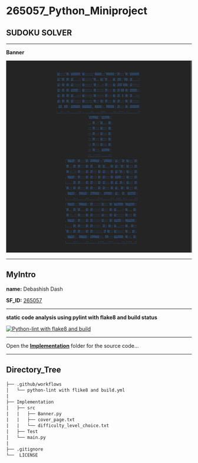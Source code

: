 # 265057_Python_Miniproject
## SUDOKU SOLVER
-----
**Banner**

<img src="https://github.com/debasish2110/265057_Python_Miniproject/blob/master/ScreenShots/banner.png" width="920" height="520">

-----
## MyIntro
**name:** Debashish Dash

**SF_ID:** [265057](https://futureskillsnasscom.edcast.com/@debasishdash98)

-----

**static code analysis using pylint with flake8 and build status**

[![Python-lint with flake8 and build](https://github.com/debasish2110/265057_Python_Miniproject/actions/workflows/python-app.yml/badge.svg)](https://github.com/debasish2110/265057_Python_Miniproject/actions/workflows/python-app.yml)

-----

Open the **[Implementation](https://github.com/debasish2110/265057_Python_Miniproject/tree/master/Implementation)** folder for the source code...

-----

## Directory_Tree

```
├── .github/workflows
│   └── python-lint with flike8 and build.yml
| 
├── Implementation
│   ├── src
|   |   ├── Banner.py
|   |   ├── cover_page.txt
|   |   └── difficulty_level_choice.txt
|   ├── Test
│   └── main.py
|
├── .gitignore 
└──  LICENSE

```
